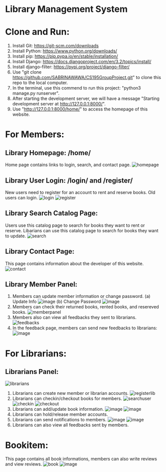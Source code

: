 # Library Management System
# Clone and Run:
1. Install Git: https://git-scm.com/downloads
2. Install Python: https://www.python.org/downloads/
3. Install pip: https://pip.pypa.io/en/stable/installation/
4. Install Django: https://docs.djangoproject.com/en/3.2/topics/install/
5. Install django-filter: https://pypi.org/project/django-filter/
6. Use "git clone https://github.com/SABRINAWAWA/CS195GroupProject.git" to clone this repo to the local computer.
7. In the terminal, use this commend to run this project: "python3 manage.py runserver".
8. After starting the development server, we will have a message "Starting development server at http://127.0.0.1:8000/".
9. Use "http://127.0.0.1:8000/home/" to access the homepage of this website.

# For Members: 
## Library Homepage: /home/
Home page contains links to login, search, and contact page.
![homepage](https://user-images.githubusercontent.com/53490593/142135933-e05b7d13-2d0d-40a4-9bb1-af9aa452806f.png)

## Library User Login: /login/ and /register/
New users need to register for an account to rent and reserve books.
Old users can login.
![login](https://user-images.githubusercontent.com/53490593/142138364-823baed3-ca46-4a4a-bf66-b71e2b2bb986.png)
![register](https://user-images.githubusercontent.com/53490593/142138367-e20dc836-a896-4088-8c3a-c348f1001d6d.png)

## Library Search Catalog Page:
Users use this catalog page to search for books they want to rent or reserve.
Libarians can use this catalog page to search for books they want to update.
![search](https://user-images.githubusercontent.com/53490593/142138127-ccd86d93-8552-453b-81c8-21cb092a5ca9.png)

## Library Contact Page:
This page contains information about the developer of this website.
![contact](https://user-images.githubusercontent.com/53490593/142138276-100e786c-6765-416a-b1ea-002aca364ad5.png)

## Library Member Panel: 
1. Members can update member information or change password.
  (a) Update Info
  ![image](https://user-images.githubusercontent.com/53490593/142138904-20237f98-2eb5-4fa1-98b9-3a03d6eedbda.png)
  (b) Change Password
  ![image](https://user-images.githubusercontent.com/53490593/142138752-4bfe81e1-2dd0-46e7-a6db-9aa10899dfcc.png)
2. Members can check their returned books, rented books, and resereved books.
![memberpanel](https://user-images.githubusercontent.com/53490593/142138505-e60e7968-2551-4766-a2c4-2a56a0ad70ee.png)
3. Members also can view all feedbacks they sent to librarians.
![feedbacks](https://user-images.githubusercontent.com/53490593/142138990-08dad079-1787-418d-83dc-a1a80f2aefdb.png)
4. In the feedback page, members can send new feedbacks to librarians:
![image](https://user-images.githubusercontent.com/53490593/142139065-e021db0d-e1ee-472a-a0ee-7d4ff4be1cf4.png)

# For Librarians: 
## Librarians Panel: 
![librarians](https://user-images.githubusercontent.com/53490593/142139243-d1ca5289-b8ec-4be6-83a8-5ca7fa175fba.png)
1. Librarians can create new member or librarian accounts.
![registerlib](https://user-images.githubusercontent.com/53490593/142139455-b39c8574-2813-437c-8d63-85116438ebd3.png)
2. Librarians can checkin/checkout books for members.
![searchuser](https://user-images.githubusercontent.com/53490593/142139503-4dc71a11-9b17-4cf1-98ae-92a006b2dd05.png)
![checkin](https://user-images.githubusercontent.com/53490593/142139542-d453b62d-c396-4b30-ad8a-829d40f1ae04.png)
![checkout](https://user-images.githubusercontent.com/53490593/142139567-714fb1d1-a4d7-4e30-9dab-58405963eecd.png)
3. Librarians can add/update book information.
![image](https://user-images.githubusercontent.com/53490593/142139669-d7b99435-bbe0-41f4-ab6a-53faff413380.png)
![image](https://user-images.githubusercontent.com/53490593/142139751-831004f0-4cfd-43e5-b173-a848f5b64397.png)
4. Librarians can hold/release member accounts.
5. Librarians can send notifications to members.
![image](https://user-images.githubusercontent.com/53490593/142139639-4900709c-77ca-4af9-86f8-1b3cb8aae7e7.png)
![image](https://user-images.githubusercontent.com/53490593/142139605-e2f71563-e4ab-4c18-bb81-4b9314d7b322.png)
6. Librarians can also view all feedbacks sent by members.

# Bookitem:
This page contains all book informations, members can also write reviews and view reviews.
![book](https://user-images.githubusercontent.com/53490593/142139864-917e0629-1f2f-4749-bde2-649e20cb62e4.png)
![image](https://user-images.githubusercontent.com/53490593/142140092-ed5250b8-a395-4aec-8eee-967cd252a70d.png)
